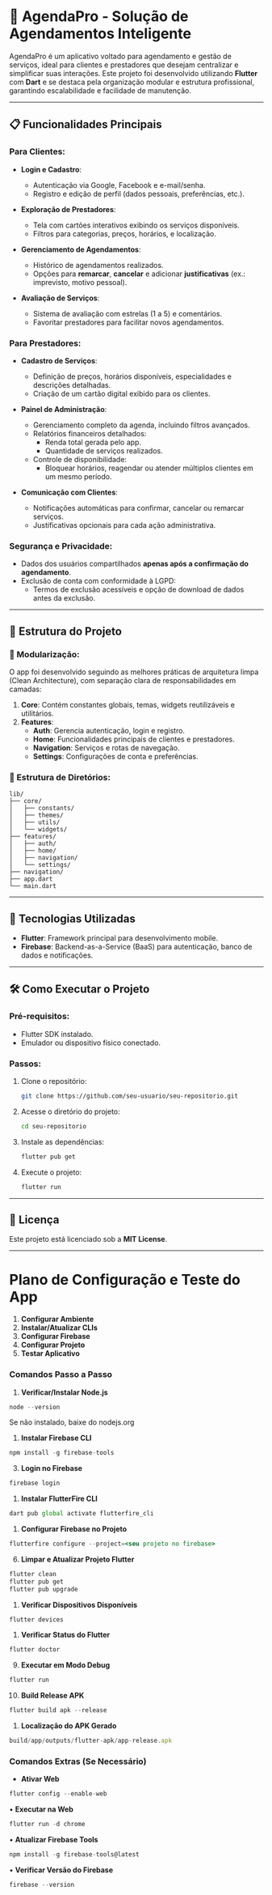 
# 📅 AgendaPro - Solução de Agendamentos Inteligente

AgendaPro é um aplicativo voltado para agendamento e gestão de serviços, ideal para clientes e prestadores que desejam centralizar e simplificar suas interações. Este projeto foi desenvolvido utilizando **Flutter** com **Dart** e se destaca pela organização modular e estrutura profissional, garantindo escalabilidade e facilidade de manutenção.

---

## 📋 Funcionalidades Principais

### Para Clientes:
- **Login e Cadastro**:
  - Autenticação via Google, Facebook e e-mail/senha.
  - Registro e edição de perfil (dados pessoais, preferências, etc.).

- **Exploração de Prestadores**:
  - Tela com cartões interativos exibindo os serviços disponíveis.
  - Filtros para categorias, preços, horários, e localização.

- **Gerenciamento de Agendamentos**:
  - Histórico de agendamentos realizados.
  - Opções para **remarcar**, **cancelar** e adicionar **justificativas** (ex.: imprevisto, motivo pessoal).

- **Avaliação de Serviços**:
  - Sistema de avaliação com estrelas (1 a 5) e comentários.
  - Favoritar prestadores para facilitar novos agendamentos.

### Para Prestadores:
- **Cadastro de Serviços**:
  - Definição de preços, horários disponíveis, especialidades e descrições detalhadas.
  - Criação de um cartão digital exibido para os clientes.

- **Painel de Administração**:
  - Gerenciamento completo da agenda, incluindo filtros avançados.
  - Relatórios financeiros detalhados:
    - Renda total gerada pelo app.
    - Quantidade de serviços realizados.
  - Controle de disponibilidade:
    - Bloquear horários, reagendar ou atender múltiplos clientes em um mesmo período.

- **Comunicação com Clientes**:
  - Notificações automáticas para confirmar, cancelar ou remarcar serviços.
  - Justificativas opcionais para cada ação administrativa.

### Segurança e Privacidade:
- Dados dos usuários compartilhados **apenas após a confirmação do agendamento**.
- Exclusão de conta com conformidade à LGPD:
  - Termos de exclusão acessíveis e opção de download de dados antes da exclusão.

---

## 📂 Estrutura do Projeto

### 🌟 Modularização:
O app foi desenvolvido seguindo as melhores práticas de arquitetura limpa (Clean Architecture), com separação clara de responsabilidades em camadas:

1. **Core**: Contém constantes globais, temas, widgets reutilizáveis e utilitários.
2. **Features**:
   - **Auth**: Gerencia autenticação, login e registro.
   - **Home**: Funcionalidades principais de clientes e prestadores.
   - **Navigation**: Serviços e rotas de navegação.
   - **Settings**: Configurações de conta e preferências.

### 🌲 Estrutura de Diretórios:
```plaintext
lib/
├── core/
│   ├── constants/
│   ├── themes/
│   ├── utils/
│   └── widgets/
├── features/
│   ├── auth/
│   ├── home/
│   ├── navigation/
│   └── settings/
├── navigation/
├── app.dart
└── main.dart
```

---

## 🚀 Tecnologias Utilizadas
- **Flutter**: Framework principal para desenvolvimento mobile.
- **Firebase**: Backend-as-a-Service (BaaS) para autenticação, banco de dados e notificações.

---

## 🛠️ Como Executar o Projeto

### Pré-requisitos:
- Flutter SDK instalado.
- Emulador ou dispositivo físico conectado.

### Passos:
1. Clone o repositório:
   ```bash
   git clone https://github.com/seu-usuario/seu-repositorio.git
   ```
2. Acesse o diretório do projeto:
   ```bash
   cd seu-repositorio
   ```
3. Instale as dependências:
   ```bash
   flutter pub get
   ```
4. Execute o projeto:
   ```bash
   flutter run
   ```

---

## 📜 Licença
Este projeto está licenciado sob a **MIT License**.

---

# Plano de Configuração e Teste do App

1. **Configurar Ambiente**
2. **Instalar/Atualizar CLIs**
3. **Configurar Firebase**
4. **Configurar Projeto**
5. **Testar Aplicativo**

### **Comandos Passo a Passo**

1. **Verificar/Instalar Node.js**

```jsx
node --version
```

Se não instalado, baixe do nodejs.org

1. **Instalar Firebase CLI**

```jsx
npm install -g firebase-tools
```

3. **Login no Firebase**

```jsx
firebase login
```

1. **Instalar FlutterFire CLI** 

```jsx
dart pub global activate flutterfire_cli
```

1. **Configurar Firebase no Projeto**

```jsx
flutterfire configure --project=<seu projeto no firebase>
```

6. **Limpar e Atualizar Projeto Flutter**

```bash
flutter clean
flutter pub get
flutter pub upgrade
```

1. **Verificar Dispositivos Disponíveis**

```jsx
flutter devices
```

1. **Verificar Status do Flutter**

```jsx
flutter doctor
```

9. **Executar em Modo Debug**

```jsx
flutter run
```

10. **Build Release APK**

```jsx
flutter build apk --release
```

1. **Localização do APK Gerado**

```jsx
build/app/outputs/flutter-apk/app-release.apk
```

### **Comandos Extras (Se Necessário)**

- **Ativar Web**

```jsx
flutter config --enable-web
```

• **Executar na Web**

```jsx
flutter run -d chrome
```

• **Atualizar Firebase Tools**

```jsx
npm install -g firebase-tools@latest
```

• **Verificar Versão do Firebase**

```jsx
firebase --version
```

